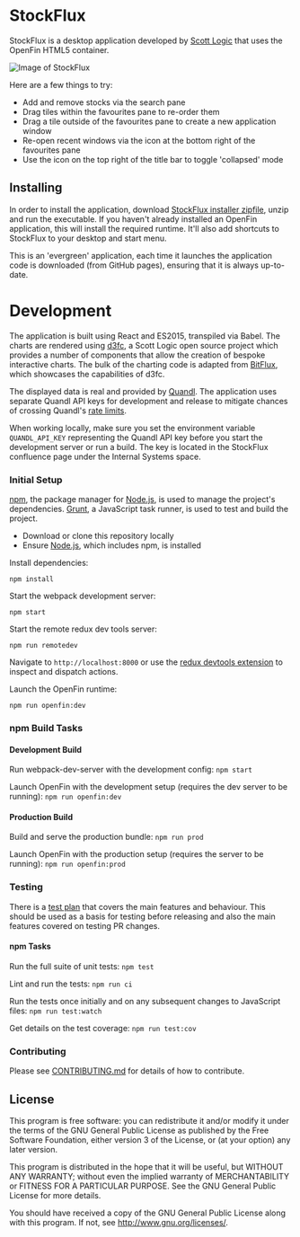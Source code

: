 # StockFlux

StockFlux is a desktop application developed by [Scott Logic](http://www.scottlogic.com/) that uses the OpenFin HTML5 container.

![Image of StockFlux](https://cloud.githubusercontent.com/assets/1098110/13568013/a02e0fc8-e456-11e5-9543-4642a54c3e2a.png)

Here are a few things to try:
  - Add and remove stocks via the search pane
  - Drag tiles within the favourites pane to re-order them
  - Drag a tile outside of the favourites pane to create a new application window
  - Re-open recent windows via the icon at the bottom right of the favourites pane
  - Use the icon on the top right of the title bar to toggle 'collapsed' mode

## Installing

In order to install the application, download [StockFlux installer zipfile](https://install.openfin.co/download?fileName=StockFlux-master&config=http://scottlogic.github.io/StockFlux/master/app.json), unzip and run the executable. If you haven't already installed an OpenFin application, this will install the required runtime. It'll also add shortcuts to StockFlux to your desktop and start menu.

This is an 'evergreen' application, each time it launches the application code is downloaded (from GitHub pages), ensuring that it is always up-to-date.

# Development

The application is built using React and ES2015, transpiled via Babel. The charts are rendered using [d3fc](https://d3fc.io/), a Scott Logic open source project which provides a number of components that allow the creation of bespoke interactive charts. The bulk of the charting code is adapted from [BitFlux](http://scottlogic.github.io/BitFlux/), which showcases the capabilities of d3fc.

The displayed data is real and provided by [Quandl](https://www.quandl.com). The application uses separate Quandl API keys for development and release to mitigate chances of crossing Quandl's [rate limits](https://www.quandl.com/docs/api?json#rate-limits).

When working locally, make sure you set the environment variable `QUANDL_API_KEY` representing the Quandl API key before you start the development server or run a build.
The key is located in the StockFlux confluence page under the Internal Systems space.

### Initial Setup

[npm](https://www.npmjs.com/), the package manager for [Node.js](https://nodejs.org/), is used to manage the project's dependencies. [Grunt](http://gruntjs.com/), a JavaScript task runner, is used to test and build the project.

- Download or clone this repository locally
- Ensure [Node.js](https://nodejs.org/), which includes npm, is installed


Install dependencies:

```
npm install
```

Start the webpack development server:

```
npm start
```

Start the remote redux dev tools server:

```
npm run remotedev
```
Navigate to `http://localhost:8000` or use the [redux devtools extension](https://github.com/zalmoxisus/redux-devtools-extension) to inspect and dispatch actions.

Launch the OpenFin runtime:

```
npm run openfin:dev
```

### npm Build Tasks

#### Development Build

Run webpack-dev-server with the development config: `npm start`

Launch OpenFin with the development setup (requires the dev server to be running): `npm run openfin:dev`

#### Production Build

Build and serve the production bundle: `npm run prod`

Launch OpenFin with the production setup (requires the server to be running): `npm run openfin:prod`

### Testing

There is a [test plan](docs/TEST_PLAN.md) that covers the main features and behaviour. This should be used as a basis for testing before releasing and also the main features covered on testing PR changes.

#### npm Tasks

Run the full suite of unit tests: `npm test`

Lint and run the tests: `npm run ci`

Run the tests once initially and on any subsequent changes to JavaScript files: `npm run test:watch`

Get details on the test coverage: `npm run test:cov`

### Contributing

Please see [CONTRIBUTING.md](CONTRIBUTING.md) for details of how to contribute.

## License

This program is free software: you can redistribute it and/or modify
it under the terms of the GNU General Public License as published by
the Free Software Foundation, either version 3 of the License, or
(at your option) any later version.

This program is distributed in the hope that it will be useful,
but WITHOUT ANY WARRANTY; without even the implied warranty of
MERCHANTABILITY or FITNESS FOR A PARTICULAR PURPOSE.  See the
GNU General Public License for more details.

You should have received a copy of the GNU General Public License
along with this program.  If not, see <http://www.gnu.org/licenses/>.
